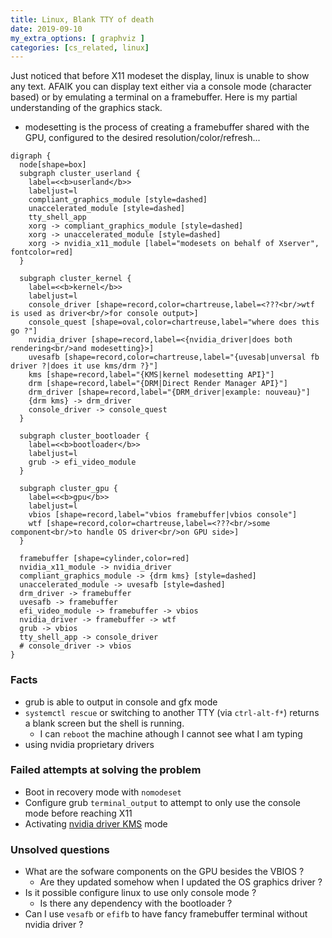 ```yaml
---
title: Linux, Blank TTY of death
date: 2019-09-10
my_extra_options: [ graphviz ]
categories: [cs_related, linux]
---
```


Just noticed that before X11 modeset the display, linux is unable to show any text.
AFAIK you can display text either via a console mode (character based) or by emulating a terminal on a framebuffer.
Here is my partial understanding of the graphics stack.

* modesetting is the process of creating a framebuffer shared with the GPU, configured to the desired resolution/color/refresh...

```myviz
digraph {
  node[shape=box]
  subgraph cluster_userland {
    label=<<b>userland</b>>
    labeljust=l
    compliant_graphics_module [style=dashed]
    unaccelerated_module [style=dashed]
    tty_shell_app
    xorg -> compliant_graphics_module [style=dashed]
    xorg -> unaccelerated_module [style=dashed]
    xorg -> nvidia_x11_module [label="modesets on behalf of Xserver", fontcolor=red]
  }

  subgraph cluster_kernel {
    label=<<b>kernel</b>>
    labeljust=l
    console_driver [shape=record,color=chartreuse,label=<???<br/>wtf is used as driver<br/>for console output>]
    console_quest [shape=oval,color=chartreuse,label="where does this go ?"]
    nvidia_driver [shape=record,label=<{nvidia_driver|does both rendering<br/>and modesetting}>]
    uvesafb [shape=record,color=chartreuse,label="{uvesab|unversal fb driver ?|does it use kms/drm ?}"]
    kms [shape=record,label="{KMS|kernel modesetting API}"]
    drm [shape=record,label="{DRM|Direct Render Manager API}"]
    drm_driver [shape=record,label="{DRM_driver|example: nouveau}"]
    {drm kms} -> drm_driver
    console_driver -> console_quest
  }

  subgraph cluster_bootloader {
    label=<<b>bootloader</b>>
    labeljust=l
    grub -> efi_video_module
  }

  subgraph cluster_gpu {
    label=<<b>gpu</b>>
    labeljust=l
    vbios [shape=record,label="vbios framebuffer|vbios console"]
    wtf [shape=record,color=chartreuse,label=<???<br/>some component<br/>to handle OS driver<br/>on GPU side>]
  }

  framebuffer [shape=cylinder,color=red]
  nvidia_x11_module -> nvidia_driver
  compliant_graphics_module -> {drm kms} [style=dashed]
  unaccelerated_module -> uvesafb [style=dashed]
  drm_driver -> framebuffer
  uvesafb -> framebuffer
  efi_video_module -> framebuffer -> vbios
  nvidia_driver -> framebuffer -> wtf
  grub -> vbios
  tty_shell_app -> console_driver
  # console_driver -> vbios
}
```

### Facts

* grub is able to output in console and gfx mode
* `systemctl rescue` or switching to another TTY (via `ctrl-alt-f*`) returns a blank screen but the shell is running.
  * I can `reboot` the machine athough I cannot see what I am typing
* using nvidia proprietary drivers

### Failed attempts at solving the problem

* Boot in recovery mode with `nomodeset`
* Configure grub `terminal_output` to attempt to only use the console mode before reaching X11
* Activating [nvidia driver KMS][0] mode

### Unsolved questions

* What are the sofware components on the GPU besides the VBIOS ?
  * Are they updated somehow when I updated the OS graphics driver ?
* Is it possible configure linux to use only console mode ?
  * Is there any dependency with the bootloader ?
* Can I use `vesafb` or `efifb` to have fancy framebuffer terminal without nvidia driver ?

[0]: https://wiki.archlinux.org/index.php/NVIDIA#DRM_kernel_mode_setting

